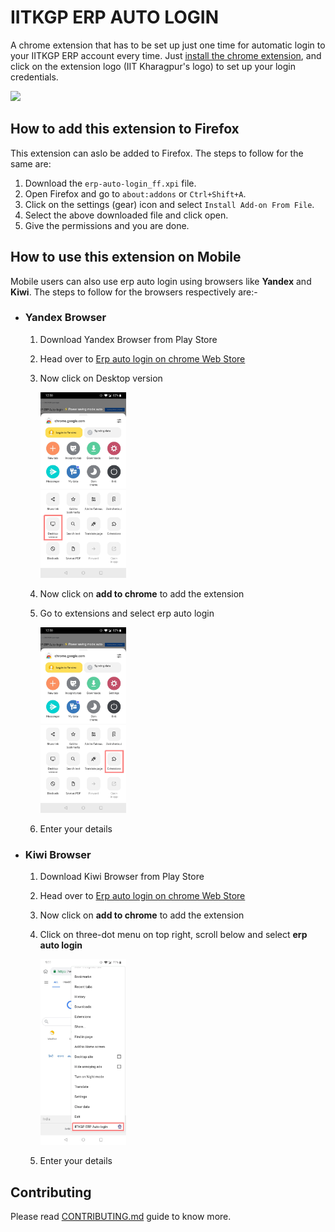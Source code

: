 IITKGP ERP AUTO LOGIN
=====================
A chrome extension that has to be set up just one time for automatic login to your IITKGP ERP account every time. Just [install the chrome extension](https://chrome.google.com/webstore/detail/iitkgp-erp-auto-login/gdickphilmdekcbmpjmbnbikchaecbdk), and click on the extension logo (IIT Kharagpur's logo) to set up your login credentials.

<img src="demo.png">

## How to add this extension to Firefox

This extension can aslo be added to Firefox. The steps to follow for the same are:

1. Download the `erp-auto-login_ff.xpi` file.
2. Open Firefox and go to `about:addons` or `Ctrl+Shift+A`.
3. Click on the settings (gear) icon and select `Install Add-on From File`.
4. Select the above downloaded file and click open.
5. Give the permissions and you are done. 

## How to use this extension on Mobile

Mobile users can also use erp auto login using browsers like **Yandex** and **Kiwi**. The steps to follow for the browsers respectively are:-

- ### Yandex Browser

  1. Download Yandex Browser from Play Store
  2. Head over to [Erp auto login on chrome Web Store](https://chrome.google.com/webstore/detail/iitkgp-erp-auto-login/gdickphilmdekcbmpjmbnbikchaecbdk)
  3. Now click on Desktop version   

      <img src="instruction_images/yandex_desktop.jpg" width="30%" />

  4. Now click on **add to chrome** to add the extension
  5. Go to extensions and select erp auto login

      <img src="instruction_images/yandex_extensions.jpg" width="30%" />

  6. Enter your details

- ### Kiwi Browser

  1. Download Kiwi Browser from Play Store
  2. Head over to [Erp auto login on chrome Web Store](https://chrome.google.com/webstore/detail/iitkgp-erp-auto-login/gdickphilmdekcbmpjmbnbikchaecbdk)
  3. Now click on **add to chrome** to add the extension
  4. Click on three-dot menu on top right, scroll below and select **erp auto login**

      <img src="instruction_images/kiwi_extensions.jpg" width="30%" />

  5. Enter your details

## Contributing

Please read [CONTRIBUTING.md](CONTRIBUTING.md) guide to know more.

